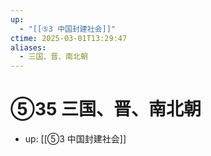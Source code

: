 ```yaml
---
up:
  - "[[⑤3 中国封建社会]]"
ctime: 2025-03-01T13:29:47
aliases:
  - 三国、晋、南北朝
---
```


# ⑤35 三国、晋、南北朝

- up: [[⑤3 中国封建社会]]
